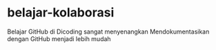 # belajar-kolaborasi
Belajar GitHub di Dicoding sangat menyenangkan
Mendokumentasikan dengan GitHub menjadi lebih mudah
